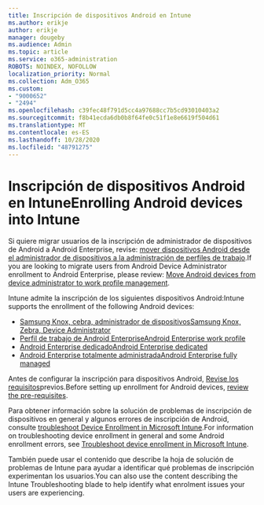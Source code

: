 ```yaml
---
title: Inscripción de dispositivos Android en Intune
ms.author: erikje
author: erikje
manager: dougeby
ms.audience: Admin
ms.topic: article
ms.service: o365-administration
ROBOTS: NOINDEX, NOFOLLOW
localization_priority: Normal
ms.collection: Adm_O365
ms.custom:
- "9000652"
- "2494"
ms.openlocfilehash: c39fec48f791d5cc4a97688cc7b5cd93010403a2
ms.sourcegitcommit: f8b41ecda6db0b8f64fe0c51f1e8e6619f504d61
ms.translationtype: MT
ms.contentlocale: es-ES
ms.lasthandoff: 10/28/2020
ms.locfileid: "48791275"
---
```

# <a name="enrolling-android-devices-into-intune"></a><span data-ttu-id="4ca15-102">Inscripción de dispositivos Android en Intune</span><span class="sxs-lookup"><span data-stu-id="4ca15-102">Enrolling Android devices into Intune</span></span>

<span data-ttu-id="4ca15-103">Si quiere migrar usuarios de la inscripción de administrador de dispositivos de Android a Android Enterprise, revise: [mover dispositivos Android desde el administrador de dispositivos a la administración de perfiles de trabajo](https://docs.microsoft.com/mem/intune/enrollment/android-move-device-admin-work-profile).</span><span class="sxs-lookup"><span data-stu-id="4ca15-103">If you are looking to migrate users from Android Device Administrator enrollment to Android Enterprise, please review: [Move Android devices from device administrator to work profile management](https://docs.microsoft.com/mem/intune/enrollment/android-move-device-admin-work-profile).</span></span>

<span data-ttu-id="4ca15-104">Intune admite la inscripción de los siguientes dispositivos Android:</span><span class="sxs-lookup"><span data-stu-id="4ca15-104">Intune supports the enrollment of the following Android devices:</span></span>  

- [<span data-ttu-id="4ca15-105">Samsung Knox, cebra, administrador de dispositivos</span><span class="sxs-lookup"><span data-stu-id="4ca15-105">Samsung Knox, Zebra, Device Administrator</span></span>](https://docs.microsoft.com/mem/intune/enrollment/android-enroll-device-administrator)
- [<span data-ttu-id="4ca15-106">Perfil de trabajo de Android Enterprise</span><span class="sxs-lookup"><span data-stu-id="4ca15-106">Android Enterprise work profile</span></span>](https://docs.microsoft.com/mem/intune/enrollment/android-enterprise-overview)
- [<span data-ttu-id="4ca15-107">Android Enterprise dedicado</span><span class="sxs-lookup"><span data-stu-id="4ca15-107">Android Enterprise dedicated</span></span>](https://docs.microsoft.com/mem/intune/enrollment/android-dedicated-devices-fully-managed-enroll)
- [<span data-ttu-id="4ca15-108">Android Enterprise totalmente administrada</span><span class="sxs-lookup"><span data-stu-id="4ca15-108">Android Enterprise fully managed</span></span>](https://docs.microsoft.com/mem/intune/enrollment/android-fully-managed-enroll)

<span data-ttu-id="4ca15-109">Antes de configurar la inscripción para dispositivos Android, [Revise los requisitos](https://docs.microsoft.com/intune/enrollment/android-enroll)previos.</span><span class="sxs-lookup"><span data-stu-id="4ca15-109">Before setting up enrollment for Android devices, [review the pre-requisites](https://docs.microsoft.com/intune/enrollment/android-enroll).</span></span>  

<span data-ttu-id="4ca15-110">Para obtener información sobre la solución de problemas de inscripción de dispositivos en general y algunos errores de inscripción de Android, consulte [troubleshoot Device Enrollment in Microsoft Intune](https://docs.microsoft.com/mem/intune/enrollment/troubleshoot-android-enrollment).</span><span class="sxs-lookup"><span data-stu-id="4ca15-110">For information on troubleshooting device enrollment in general and some Android enrollment errors, see [Troubleshoot device enrollment in Microsoft Intune](https://docs.microsoft.com/mem/intune/enrollment/troubleshoot-android-enrollment).</span></span>

<span data-ttu-id="4ca15-111">También puede usar el contenido que describe la hoja de solución de problemas de Intune para ayudar a identificar qué problemas de inscripción experimentan los usuarios.</span><span class="sxs-lookup"><span data-stu-id="4ca15-111">You can also use the content describing the Intune Troubleshooting blade to help identify what enrolment issues your users are experiencing.</span></span>
